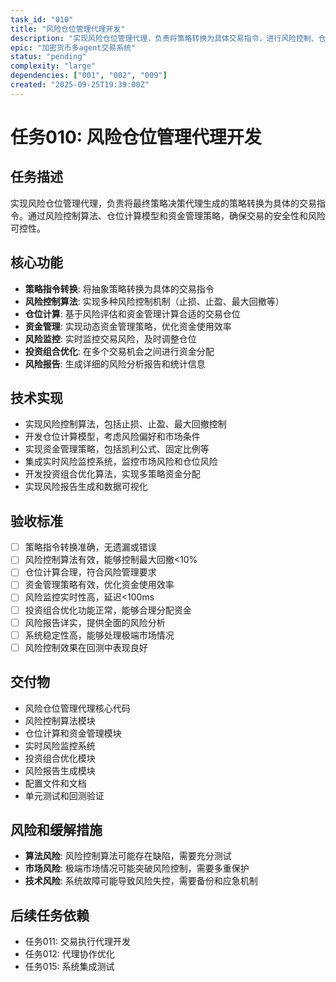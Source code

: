 ```yaml
---
task_id: "010"
title: "风险仓位管理代理开发"
description: "实现风险仓位管理代理，负责将策略转换为具体交易指令，进行风险控制、仓位计算和资金管理"
epic: "加密货币多agent交易系统"
status: "pending"
complexity: "large"
dependencies: ["001", "002", "009"]
created: "2025-09-25T19:39:00Z"
---
```


# 任务010: 风险仓位管理代理开发

## 任务描述
实现风险仓位管理代理，负责将最终策略决策代理生成的策略转换为具体的交易指令。通过风险控制算法、仓位计算模型和资金管理策略，确保交易的安全性和风险可控性。

## 核心功能
- **策略指令转换**: 将抽象策略转换为具体的交易指令
- **风险控制算法**: 实现多种风险控制机制（止损、止盈、最大回撤等）
- **仓位计算**: 基于风险评估和资金管理计算合适的交易仓位
- **资金管理**: 实现动态资金管理策略，优化资金使用效率
- **风险监控**: 实时监控交易风险，及时调整仓位
- **投资组合优化**: 在多个交易机会之间进行资金分配
- **风险报告**: 生成详细的风险分析报告和统计信息

## 技术实现
- 实现风险控制算法，包括止损、止盈、最大回撤控制
- 开发仓位计算模型，考虑风险偏好和市场条件
- 实现资金管理策略，包括凯利公式、固定比例等
- 集成实时风险监控系统，监控市场风险和仓位风险
- 开发投资组合优化算法，实现多策略资金分配
- 实现风险报告生成和数据可视化

## 验收标准
- [ ] 策略指令转换准确，无遗漏或错误
- [ ] 风险控制算法有效，能够控制最大回撤<10%
- [ ] 仓位计算合理，符合风险管理要求
- [ ] 资金管理策略有效，优化资金使用效率
- [ ] 风险监控实时性高，延迟<100ms
- [ ] 投资组合优化功能正常，能够合理分配资金
- [ ] 风险报告详实，提供全面的风险分析
- [ ] 系统稳定性高，能够处理极端市场情况
- [ ] 风险控制效果在回测中表现良好

## 交付物
- 风险仓位管理代理核心代码
- 风险控制算法模块
- 仓位计算和资金管理模块
- 实时风险监控系统
- 投资组合优化模块
- 风险报告生成模块
- 配置文件和文档
- 单元测试和回测验证

## 风险和缓解措施
- **算法风险**: 风险控制算法可能存在缺陷，需要充分测试
- **市场风险**: 极端市场情况可能突破风险控制，需要多重保护
- **技术风险**: 系统故障可能导致风险失控，需要备份和应急机制

## 后续任务依赖
- 任务011: 交易执行代理开发
- 任务012: 代理协作优化
- 任务015: 系统集成测试